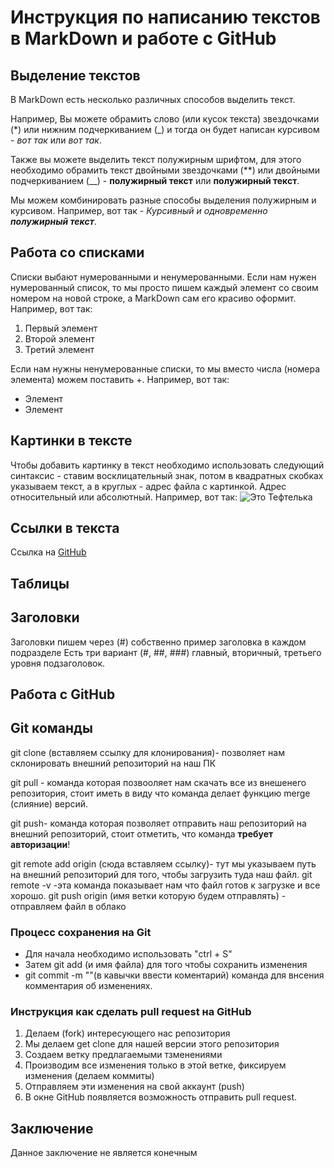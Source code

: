 # Инструкция по написанию текстов в MarkDown и работе с GitHub

## Выделение текстов

В MarkDown есть несколько различных способов выделить текст. 

Например, Вы можете обрамить слово (или кусок текста) звездочками (*) или нижним подчеркиванием (_) и тогда он будет написан курсивом - *вот так* или _вот так_.

Также вы можете выделить текст полужирным шрифтом, для этого необходимо обрамить текст двойными звездочками (**) или двойными подчеркиванием (__) - **полужирный текст** или __полужирный текст__.

Мы можем комбинировать разные способы выделения полужирным и курсивом. Например, вот так - _Курсивный и одновременно **полужирный текст**_.

## Работа со списками

Списки выбают нумерованными и ненумерованными. Если нам нужен нумерованный список, то мы просто пишем каждый элемент со своим номером на новой строке, а MarkDown сам его красиво оформит. Например, вот так:
1. Первый элемент
2. Второй элемент
3. Третий элемент

Если нам нужны ненумерованные списки, то мы вместо числа (номера элемента) можем поставить +. Например, вот так:
+ Элемент
+ Элемент

## Картинки в тексте

Чтобы добавить картинку в текст необходимо использовать следующий синтаксис - ставим восклицательный знак, потом в квадратных скобках указываем текст, а в круглых - адрес файла с картинкой. Адрес относительный или абсолютный. Например, вот так:
![Это Тефтелька](Teftelka.jpg)

## Ссылки в текста

Ссылка на [GitHub](https://github.com/)

## Таблицы

## Заголовки
Заголовки пишем через (#) собственно пример заголовка в каждом подразделе Есть три вариант (#, ##, ###) главный, вторичный, третьего уровня подзаголовок.

## Работа с GitHub

## Git команды

git clone (вставляем ссылку для клонирования)- позволяет нам склонировать внешний репозиторий на наш ПК

git pull - команда которая позвооляет нам скачать все из внешенего репозитория, стоит иметь в виду что команда делает функцию merge (слияние) версий.

git push- команда которая позволяет отправить наш репозиторий на внешний репозиторий, стоит отметить, что команда **требует авторизации**!

git remote add origin (сюда вставляем ссылку)- тут мы указываем путь на внешний репозиторий для того, чтобы загрузить туда наш файл.
git remote -v -эта команда показывает нам что файл готов к загрузке и все хорошо.
git push origin (имя ветки которую будем отправлять) - отправляем файл в облако


### Процесс сохранения на Git

* Для начала необходимо использовать "ctrl + S"
* Затем git add (и имя файла) для того чтобы сохранить изменения
* git commit -m ""(в кавычки ввести коментарий) команда для внсения комментария об изменениях.

### Инструкция как сделать pull request на GitHub 

1. Делаем (fork) интересующего нас репозитория
2. Мы делаем get clone для нашей версии этого репозитория
3. Создаем ветку предлагаемыми тзменениями  
4. Производим все изменения только в этой ветке, фиксируем изменения (делаем коммиты)
5. Отправляем эти изменения на свой аккаунт (push)
6. В окне GitHub появляется возможность отправить pull request.

## Заключение

Данное заключение не является конечным